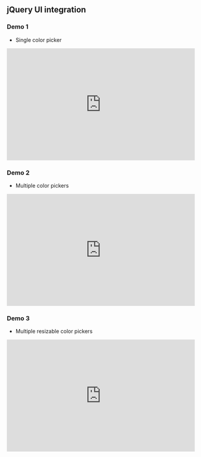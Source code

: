 ## jQuery UI integration

### Demo 1
- Single color picker
<iframe width="100%" height="300" src="https://jsfiddle.net/2Z7Eg/embedded/result,html,js,css,resources/" allowfullscreen="allowfullscreen" frameborder="0"></iframe>

### Demo 2
- Multiple color pickers
<iframe width="100%" height="300" src="https://jsfiddle.net/JjgAu/embedded/result,html,js,css,resources/" allowfullscreen="allowfullscreen" frameborder="0"></iframe>

### Demo 3
- Multiple resizable color pickers
<iframe width="100%" height="300" src="https://jsfiddle.net/u6ScA/embedded/result,html,js,css,resources/" allowfullscreen="allowfullscreen" frameborder="0"></iframe>
